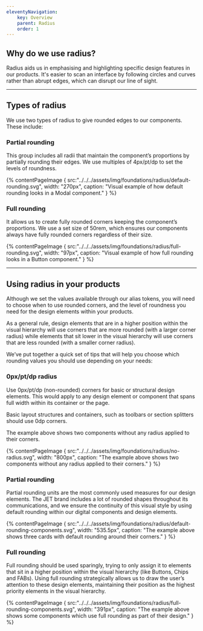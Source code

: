 ```yaml
---
eleventyNavigation:
    key: Overview
    parent: Radius
    order: 1
---
```

## Why do we use radius?

Radius aids us in emphasising and highlighting specific design features in our products. It's easier to scan an interface by following circles and curves rather than abrupt edges, which can disrupt our line of sight.

---

## Types of radius

We use two types of radius to give rounded edges to our components.
These include:

### Partial rounding

This group includes all radii that maintain the component’s proportions by partially rounding their edges. We use multiples of 4px/pt/dp to set the levels of roundness.

{% contentPageImage {
    src:"../../../assets/img/foundations/radius/default-rounding.svg",
    width: "270px",
    caption: "Visual example of how default rounding looks in a Modal component."
} %}

### Full rounding

It allows us to create fully rounded corners keeping the component’s proportions. We use a set size of 50rem, which ensures our components always have fully rounded corners regardless of their size.


{% contentPageImage {
    src:"../../../assets/img/foundations/radius/full-rounding.svg",
    width: "97px",
    caption: "Visual example of how full rounding looks in a Button component."
} %}

---

## Using radius in your products

Although we set the values available through our alias tokens, you will need to choose when to use rounded corners, and the level of roundness you need for the design elements within your products.

As a general rule, design elements that are in a higher position within the visual hierarchy will use corners that are more rounded (with a larger corner radius) while elements that sit lower in the visual hierarchy will use corners that are less rounded (with a smaller corner radius).

We’ve put together a quick set of tips that will help you choose which rounding values you should use depending on your needs:

### 0px/pt/dp radius

Use 0px/pt/dp (non-rounded) corners for basic or structural design elements. This would apply to any design element or component that spans full width within its container or the page.

Basic layout structures and containers, such as toolbars or section splitters should use 0dp corners.

The example above shows two components without any radius applied to their corners.

{% contentPageImage {
    src:"../../../assets/img/foundations/radius/no-radius.svg",
    width: "800px",
    caption: "The example above shows two components without any radius applied to their corners."
} %}

### Partial rounding

Partial rounding units are the most commonly used measures for our design elements. The JET brand includes a lot of rounded shapes throughout its communications, and we ensure the continuity of this visual style by using default rounding within our digital components and design elements.


{% contentPageImage {
    src:"../../../assets/img/foundations/radius/default-rounding-components.svg",
    width: "535.5px",
    caption: "The example above shows three cards with default rounding around their corners."
} %}

### Full rounding

Full rounding should be used sparingly, trying to only assign it to elements that sit in a higher position within the visual hierarchy (like Buttons, Chips and FABs). Using full rounding strategically allows us to draw the user’s attention to these design elements, maintaining their position as the highest priority elements in the visual hierarchy.


{% contentPageImage {
    src:"../../../assets/img/foundations/radius/full-rounding-components.svg",
    width: "391px",
    caption: "The example above shows some components which use full rounding as part of their design."
} %}
